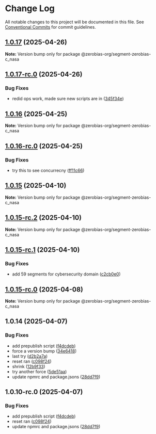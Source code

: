 # Change Log

All notable changes to this project will be documented in this file.
See [Conventional Commits](https://conventionalcommits.org) for commit guidelines.

## [1.0.17](https://github.com/zerobias-org/segment/compare/@zerobias-org/segment-zerobias-c_nasa@1.0.17-rc.0...@zerobias-org/segment-zerobias-c_nasa@1.0.17) (2025-04-26)

**Note:** Version bump only for package @zerobias-org/segment-zerobias-c_nasa





## [1.0.17-rc.0](https://github.com/zerobias-org/segment/compare/@zerobias-org/segment-zerobias-c_nasa@1.0.16...@zerobias-org/segment-zerobias-c_nasa@1.0.17-rc.0) (2025-04-26)


### Bug Fixes

* redid ops work, made sure new scripts are in ([345f34e](https://github.com/zerobias-org/segment/commit/345f34ec926029dc141943b3e321676adb4a2888))





## [1.0.16](https://github.com/zerobias-org/segment/compare/@zerobias-org/segment-zerobias-c_nasa@1.0.16-rc.0...@zerobias-org/segment-zerobias-c_nasa@1.0.16) (2025-04-25)

**Note:** Version bump only for package @zerobias-org/segment-zerobias-c_nasa





## [1.0.16-rc.0](https://github.com/zerobias-org/segment/compare/@zerobias-org/segment-zerobias-c_nasa@1.0.15...@zerobias-org/segment-zerobias-c_nasa@1.0.16-rc.0) (2025-04-25)


### Bug Fixes

* try this to see concurrecny ([ff11c66](https://github.com/zerobias-org/segment/commit/ff11c66d67cb9f185098fd640d4139178d29ae22))





## [1.0.15](https://github.com/zerobias-org/segment/compare/@zerobias-org/segment-zerobias-c_nasa@1.0.15-rc.2...@zerobias-org/segment-zerobias-c_nasa@1.0.15) (2025-04-10)

**Note:** Version bump only for package @zerobias-org/segment-zerobias-c_nasa





## [1.0.15-rc.2](https://github.com/zerobias-org/segment/compare/@zerobias-org/segment-zerobias-c_nasa@1.0.15-rc.1...@zerobias-org/segment-zerobias-c_nasa@1.0.15-rc.2) (2025-04-10)

**Note:** Version bump only for package @zerobias-org/segment-zerobias-c_nasa





## [1.0.15-rc.1](https://github.com/zerobias-org/segment/compare/@zerobias-org/segment-zerobias-c_nasa@1.0.15-rc.0...@zerobias-org/segment-zerobias-c_nasa@1.0.15-rc.1) (2025-04-10)


### Bug Fixes

* add 59 segments for cybersecurity domain ([c2cb0e0](https://github.com/zerobias-org/segment/commit/c2cb0e0c1f1eabb51d7f5a6ae6db98c1516fcdbe))





## [1.0.15-rc.0](https://github.com/zerobias-org/segment/compare/@zerobias-org/segment-zerobias-c_nasa@1.0.14...@zerobias-org/segment-zerobias-c_nasa@1.0.15-rc.0) (2025-04-08)

**Note:** Version bump only for package @zerobias-org/segment-zerobias-c_nasa





## 1.0.14 (2025-04-07)


### Bug Fixes

* add prepublish  script ([f4dcdeb](https://github.com/zerobias-org/segment/commit/f4dcdebd8680d01e015ebc89587a9f70d641afe4))
* force a version bump ([34e6418](https://github.com/zerobias-org/segment/commit/34e6418d078a9f5caf40c511a89dcf0bdb606dc7))
* last try ([d2b2a7a](https://github.com/zerobias-org/segment/commit/d2b2a7afeca45e2d7ca0beaa1e1bed46a09a82c4))
* reset ran ([c098f24](https://github.com/zerobias-org/segment/commit/c098f240eaf5c840d8c595e05e0ad4eee510fe71))
* shrink ([12b9f33](https://github.com/zerobias-org/segment/commit/12b9f3366b3d0b69018a20f5b5f01d86ad87753f))
* try another force ([5de51aa](https://github.com/zerobias-org/segment/commit/5de51aa6220d857f3e235e2a0c7557b40ee8e5e3))
* update npmrc and package.jsons ([28dd7f9](https://github.com/zerobias-org/segment/commit/28dd7f9ea06676c82b88aabf586f5bb6b974bf3b))





## 1.0.10-rc.0 (2025-04-07)


### Bug Fixes

* add prepublish  script ([f4dcdeb](https://github.com/zerobias-org/segment/commit/f4dcdebd8680d01e015ebc89587a9f70d641afe4))
* reset ran ([c098f24](https://github.com/zerobias-org/segment/commit/c098f240eaf5c840d8c595e05e0ad4eee510fe71))
* update npmrc and package.jsons ([28dd7f9](https://github.com/zerobias-org/segment/commit/28dd7f9ea06676c82b88aabf586f5bb6b974bf3b))
